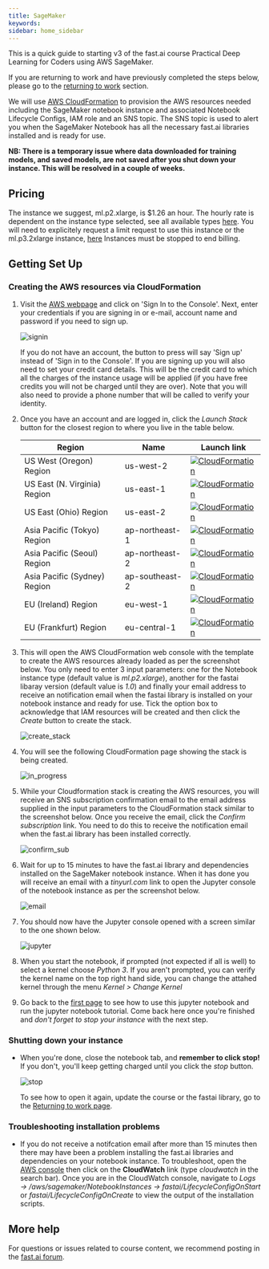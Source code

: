 ```yaml
---
title: SageMaker
keywords: 
sidebar: home_sidebar
---
```


This is a quick guide to starting v3 of the fast.ai course Practical Deep Learning for Coders using AWS SageMaker. 

If you are returning to work and have previously completed the steps below, please go to the [returning to work](http://course-v3.fast.ai/update_sagemaker.html) section.

We will use [AWS CloudFormation](https://aws.amazon.com/cloudformation/) to provision the AWS resources needed including the SageMaker notebook instance and associated Notebook Lifecycle Configs, IAM role and an SNS topic. The SNS topic is used to alert you when the SageMaker Notebook has all the necessary fast.ai libraries installed and is ready for use.

**NB: There is a temporary issue where data downloaded for training models, and saved models, are not saved after you shut down your instance. This will be resolved in a couple of weeks.**

## Pricing

The instance we suggest, ml.p2.xlarge, is $1.26 an hour. The hourly rate is dependent on the instance type selected, see all available types [here](https://aws.amazon.com/sagemaker/pricing/).  You will need to explicitely request a limit request to use this instance or the ml.p3.2xlarge instance, [here](https://course-v3.fast.ai/start_aws.html#step-2-request-service-limit ) Instances must be stopped to end billing.

## Getting Set Up

### Creating the AWS resources via CloudFormation

1. Visit the [AWS webpage](https://aws.amazon.com/) and click on 'Sign In to the Console'. Next, enter your credentials if you are signing in or e-mail, account name and password if you need to sign up.

    <img alt="signin" src="/images/aws/signin.png" class="screenshot">

    If you do not have an account, the button to press will say 'Sign up' instead of 'Sign in to the Console'. If you are signing up you will also need to set your credit card details. This will be the credit card to which all the charges of the instance usage will be applied (if you have free credits you will not be charged until they are over). Note that you will also need to provide a phone number that will be called to verify your identity.

1. Once you have an account and are logged in, click the *Launch Stack* button for the closest region to where you live in the table below. 

    Region | Name | Launch link
    --- | --- | ---
    US West (Oregon) Region | us-west-2 | [![CloudFormation](/images/aws/cfn-launch-stack.png)](https://us-west-2.console.aws.amazon.com/cloudformation/home?region=us-west-2#/stacks/create/review?filter=active&templateURL=https%3A%2F%2Fs3-eu-west-1.amazonaws.com%2Fmmcclean-public-files%2Fsagemaker-fastai-notebook%2Fcfn.yml&stackName=FastaiSageMakerNbStack)
    US East (N. Virginia) Region | us-east-1 | [![CloudFormation](/images/aws/cfn-launch-stack.png)](https://us-east-1.console.aws.amazon.com/cloudformation/home?region=us-east-1#/stacks/create/review?filter=active&templateURL=https%3A%2F%2Fs3-eu-west-1.amazonaws.com%2Fmmcclean-public-files%2Fsagemaker-fastai-notebook%2Fcfn.yml&stackName=FastaiSageMakerNbStack)
    US East (Ohio) Region | us-east-2 | [![CloudFormation](/images/aws/cfn-launch-stack.png)](https://us-east-2.console.aws.amazon.com/cloudformation/home?region=us-east-2#/stacks/create/review?filter=active&templateURL=https%3A%2F%2Fs3-eu-west-1.amazonaws.com%2Fmmcclean-public-files%2Fsagemaker-fastai-notebook%2Fcfn.yml&stackName=FastaiSageMakerNbStack)
    Asia Pacific (Tokyo) Region | ap-northeast-1 | [![CloudFormation](/images/aws/cfn-launch-stack.png)](https://ap-northeast-1.console.aws.amazon.com/cloudformation/home?region=ap-northeast-1#/stacks/create/review?filter=active&templateURL=https%3A%2F%2Fs3-eu-west-1.amazonaws.com%2Fmmcclean-public-files%2Fsagemaker-fastai-notebook%2Fcfn.yml&stackName=FastaiSageMakerNbStack)
    Asia Pacific (Seoul) Region | ap-northeast-2 | [![CloudFormation](/images/aws/cfn-launch-stack.png)](https://ap-northeast-2.console.aws.amazon.com/cloudformation/home?region=ap-northeast-2#/stacks/create/review?filter=active&templateURL=https%3A%2F%2Fs3-eu-west-1.amazonaws.com%2Fmmcclean-public-files%2Fsagemaker-fastai-notebook%2Fcfn.yml&stackName=FastaiSageMakerNbStack)
    Asia Pacific (Sydney) Region | ap-southeast-2 | [![CloudFormation](/images/aws/cfn-launch-stack.png)](https://ap-southeast-2.console.aws.amazon.com/cloudformation/home?region=ap-southeast-2#/stacks/create/review?filter=active&templateURL=https%3A%2F%2Fs3-eu-west-1.amazonaws.com%2Fmmcclean-public-files%2Fsagemaker-fastai-notebook%2Fcfn.yml&stackName=FastaiSageMakerNbStack)
    EU (Ireland) Region | eu-west-1 | [![CloudFormation](/images/aws/cfn-launch-stack.png)](https://eu-west-1.console.aws.amazon.com/cloudformation/home?region=eu-west-1#/stacks/create/review?filter=active&templateURL=https%3A%2F%2Fs3-eu-west-1.amazonaws.com%2Fmmcclean-public-files%2Fsagemaker-fastai-notebook%2Fcfn.yml&stackName=FastaiSageMakerNbStack)
    EU (Frankfurt) Region | eu-central-1 | [![CloudFormation](/images/aws/cfn-launch-stack.png)](https://eu-central-1.console.aws.amazon.com/cloudformation/home?region=eu-central-1#/stacks/create/review?filter=active&templateURL=https%3A%2F%2Fs3-eu-west-1.amazonaws.com%2Fmmcclean-public-files%2Fsagemaker-fastai-notebook%2Fcfn.yml&stackName=FastaiSageMakerNbStack)

1. This will open the AWS CloudFormation web console with the template to create the AWS resources already loaded as per the screenshot below. You only need to enter 3 input parameters: one for the Notebook instance type (default value is *ml.p2.xlarge*), another for the fastai libaray version (default value is *1.0*) and finally your email address to receive an notification email when the fastai library is installed on your notebook instance and ready for use. Tick the option box to acknowledge that IAM resources will be created and then click the *Create* button to create the stack.

    <img alt="create_stack" src="/images/aws/cfn_create_stack.png" class="screenshot">

1. You will see the following CloudFormation page showing the stack is being created.

    <img alt="in_progress" src="/images/aws/cfn_stack_detail_in_progress.png" class="screenshot">

1. While your Cloudformation stack is creating the AWS resources, you will receive an SNS subscription confirmation email to the email address supplied in the input parameters to the CloudFormation stack similar to the screenshot below. Once you receive the email, click the *Confirm subscription* link. You need to do this to receive the notification email when the fast.ai library has been installed correctly. 

    <img alt="confirm_sub" src="/images/aws/confirm_sub.png" class="screenshot">

1. Wait for up to 15 minutes to have the fast.ai library and dependencies installed on the SageMaker notebook instance. When it has done you will receive an email with a *tinyurl.com* link to open the Jupyter console of the notebook instance as per the screenshot below. 

    <img alt="email" src="/images/aws/email_notification_ready.png" class="screenshot">

1. You should now have the Jupyter console opened with a screen similar to the one shown below.

    <img alt="jupyter" src="/images/aws/jupyter_nb.png" class="screenshot">

1. When you start the notebook, if prompted (not expected if all is well) to select a kernel choose *Python 3*. If you aren't prompted, you can verify the kernel name on the top right hand side, you can change the attahed kernel through the menu *Kernel > Change Kernel*

1. Go back to the [first page](index.html) to see how to use this jupyter notebook and run the jupyter notebook tutorial. Come back here once you're finished and *don't forget to stop your instance* with the next step.

### Shutting down your instance

- When you're done, close the notebook tab, and **remember to click stop!** If you don't, you'll keep getting charged until you click the *stop* button.

    <img alt="stop" src="/images/sagemaker/23.png" class="screenshot">

  To see how to open it again, update the course or the fastai library, go to the [Returning to work page](update_sagemaker.html).

### Troubleshooting installation problems

- If you do not receive a notifcation email after more than 15 minutes then there may have been a problem installing the fast.ai libraries and dependencies on your notebook instance. To troubleshoot, open the [AWS console](https://aws.amazon.com/console/) then click on the **CloudWatch** link (type *cloudwatch* in the search bar). Once you are in the CloudWatch console, navigate to *Logs -> /aws/sagemaker/NotebookInstances -> fastai/LifecycleConfigOnStart* or *fastai/LifecycleConfigOnCreate* to view the output of the installation scripts.

## More help

For questions or issues related to course content, we recommend posting in the [fast.ai forum](http://forums.fast.ai/).

